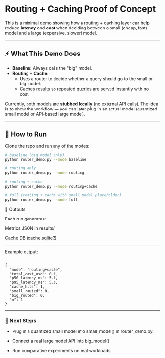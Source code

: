 # Routing + Caching Proof of Concept

This is a minimal demo showing how a routing + caching layer can help reduce **latency** and **cost** when deciding between a small (cheap, fast) model and a large (expensive, slower) model.

---

## ⚡ What This Demo Does
- **Baseline:** Always calls the "big" model.  
- **Routing + Cache:**  
  - Uses a router to decide whether a query should go to the small or big model.  
  - Caches results so repeated queries are served instantly with no cost.

Currently, both models are **stubbed locally** (no external API calls). The idea is to show the workflow — you can later plug in an actual model (quantized small model or API-based large model).

---

## 🚀 How to Run
Clone the repo and run any of the modes:

```bash
# baseline (big model only)
python router_demo.py --mode baseline

# routing only
python router_demo.py --mode routing

# routing + cache
python router_demo.py --mode routing+cache

# full (routing + cache with small model placeholder)
python router_demo.py --mode full

```
📂 Outputs

Each run generates:

Metrics JSON in results/

Cache DB (cache.sqlite3)

---

Example output:
```

{
  "mode": "routing+cache",
  "total_cost_usd": 0.0,
  "p50_latency_ms": 5.0,
  "p95_latency_ms": 5.0,
  "cache_hits": 1,
  "small_routed": 0,
  "big_routed": 0,
  "n": 1
}
```
---
### 🔧 Next Steps

- Plug in a quantized small model into small_model() in router_demo.py.

- Connect a real large model API into big_model().

- Run comparative experiments on real workloads.
